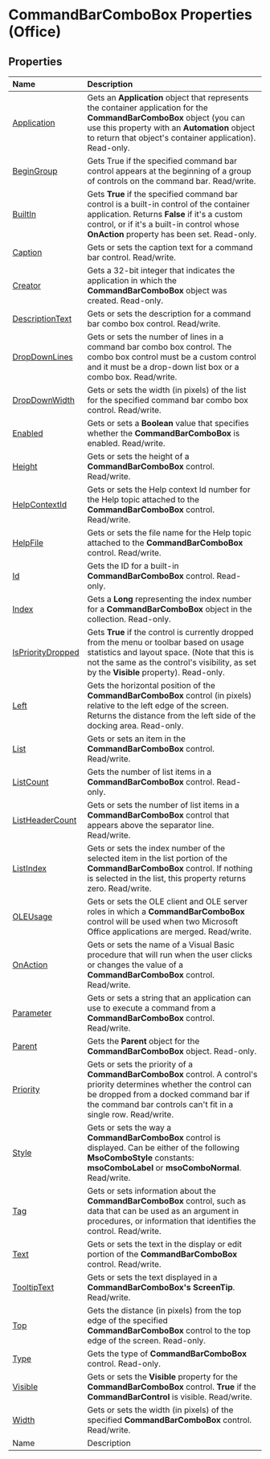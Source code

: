 
# CommandBarComboBox Properties (Office)

## Properties



|**Name**|**Description**|
|:-----|:-----|
| [Application](6d9790dd-d418-6287-06f9-27214a564dd9.md)|Gets an  **Application** object that represents the container application for the **CommandBarComboBox** object (you can use this property with an **Automation** object to return that object's container application). Read-only.|
| [BeginGroup](482ec5fc-91ef-746b-2ec8-360bb7780df2.md)|Gets True if the specified command bar control appears at the beginning of a group of controls on the command bar. Read/write.|
| [BuiltIn](4dc0232c-94dd-ce40-95cd-7700fdd9a427.md)|Gets  **True** if the specified command bar control is a built-in control of the container application. Returns **False** if it's a custom control, or if it's a built-in control whose **OnAction** property has been set. Read-only.|
| [Caption](71c317d3-f3b5-da32-1db8-0fb5bd4ba8f2.md)|Gets or sets the caption text for a command bar control. Read/write.|
| [Creator](c2c814c7-a99f-909e-8edc-16d103fd6837.md)|Gets a 32-bit integer that indicates the application in which the  **CommandBarComboBox** object was created. Read-only.|
| [DescriptionText](e06b5800-eecd-6863-68f7-9b88d3c4696b.md)|Gets or sets the description for a command bar combo box control. Read/write.|
| [DropDownLines](715bbec9-1bd6-c7b0-0d1e-e57d61689d52.md)|Gets or sets the number of lines in a command bar combo box control. The combo box control must be a custom control and it must be a drop-down list box or a combo box. Read/write.|
| [DropDownWidth](051ac285-c7f1-a2b7-0c9a-ed2cb08cadc9.md)|Gets or sets the width (in pixels) of the list for the specified command bar combo box control. Read/write.|
| [Enabled](f88401a5-b180-63e5-e301-a60addaacab4.md)|Gets or sets a  **Boolean** value that specifies whether the **CommandBarComboBox** is enabled. Read/write.|
| [Height](a3afc8c0-1c35-acc0-905c-0af47e84827d.md)|Gets or sets the height of a  **CommandBarComboBox** control. Read/write.|
| [HelpContextId](3b34572b-af1b-a4fc-a98e-23d51315a077.md)|Gets or sets the Help context Id number for the Help topic attached to the  **CommandBarComboBox** control. Read/write.|
| [HelpFile](2fbe2d70-b8f7-d800-ed46-0ac88125b8f1.md)|Gets or sets the file name for the Help topic attached to the  **CommandBarComboBox** control. Read/write.|
| [Id](9cc143cb-4063-b397-05c9-d50a7c2efcb0.md)|Gets the ID for a built-in  **CommandBarComboBox** control. Read-only.|
| [Index](a844b760-d165-02aa-41ad-0bc75c55d0ed.md)|Gets a  **Long** representing the index number for a **CommandBarComboBox** object in the collection. Read-only.|
| [IsPriorityDropped](c556f630-5e95-6d1a-4e94-0ecf5b20875a.md)|Gets  **True** if the control is currently dropped from the menu or toolbar based on usage statistics and layout space. (Note that this is not the same as the control's visibility, as set by the **Visible** property). Read-only.|
| [Left](01dc5c7c-4fc6-a2fe-fa27-c24ed0802dd6.md)|Gets the horizontal position of the  **CommandBarComboBox** control (in pixels) relative to the left edge of the screen. Returns the distance from the left side of the docking area. Read-only.|
| [List](c90fae92-daab-1b08-6e85-8caae26d0b72.md)|Gets or sets an item in the  **CommandBarComboBox** control. Read/write.|
| [ListCount](3ab55501-b82e-0380-d805-e4386c399131.md)|Gets the number of list items in a  **CommandBarComboBox** control. Read-only.|
| [ListHeaderCount](54625ef5-2e09-5a39-7909-e775c4e9e0c4.md)|Gets or sets the number of list items in a  **CommandBarComboBox** control that appears above the separator line. Read/write.|
| [ListIndex](3267a20a-7b33-3a89-5def-46c8b9756c04.md)|Gets or sets the index number of the selected item in the list portion of the  **CommandBarComboBox** control. If nothing is selected in the list, this property returns zero. Read/write.|
| [OLEUsage](3da25257-6ffe-a00e-bada-79c6245286b7.md)|Gets or sets the OLE client and OLE server roles in which a  **CommandBarComboBox** control will be used when two Microsoft Office applications are merged. Read/write.|
| [OnAction](fe666bce-9c38-4203-1059-343d1346913b.md)|Gets or sets the name of a Visual Basic procedure that will run when the user clicks or changes the value of a  **CommandBarComboBox** control. Read/write.|
| [Parameter](b5019fba-5124-5d9c-7abe-db10df32078b.md)|Gets or sets a string that an application can use to execute a command from a  **CommandBarComboBox** control. Read/write.|
| [Parent](a4dc7231-5366-2504-f9b0-af6dd1728bfa.md)|Gets the  **Parent** object for the **CommandBarComboBox** object. Read-only.|
| [Priority](0166df8f-316a-8414-a3af-1156fc1a1166.md)|Gets or sets the priority of a  **CommandBarComboBox** control. A control's priority determines whether the control can be dropped from a docked command bar if the command bar controls can't fit in a single row. Read/write.|
| [Style](04d1270f-23b6-da23-312c-cb75c8969864.md)|Gets or sets the way a  **CommandBarComboBox** control is displayed. Can be either of the following **MsoComboStyle** constants: **msoComboLabel** or **msoComboNormal**. Read/write.|
| [Tag](0bc1957b-aa17-aaa6-e416-26db0a34f342.md)|Gets or sets information about the  **CommandBarComboBox** control, such as data that can be used as an argument in procedures, or information that identifies the control. Read/write.|
| [Text](91aa73ff-260c-c241-35d0-50bebbbaf190.md)|Gets or sets the text in the display or edit portion of the  **CommandBarComboBox** control. Read/write.|
| [TooltipText](65bfb3ff-a36e-dfd5-4ae0-4d2ccfb69000.md)|Gets or sets the text displayed in a  **CommandBarComboBox's** **ScreenTip**. Read/write.|
| [Top](f49930ca-9dba-9d9b-b7bb-93de87cdfcf8.md)|Gets the distance (in pixels) from the top edge of the specified  **CommandBarComboBox** control to the top edge of the screen. Read-only.|
| [Type](1f8d29ac-f429-7190-f5b9-76eb0aa5a0be.md)|Gets the type of  **CommandBarComboBox** control. Read-only.|
| [Visible](d3fa2bfe-10ea-70d7-40f9-bf757fff6e27.md)|Gets or sets the  **Visible** property for the **CommandBarComboBox** control. **True** if the **CommandBarControl** is visible. Read/write.|
| [Width](5efb8c56-f896-c5e7-d457-f8862e655d1c.md)|Gets or sets the width (in pixels) of the specified  **CommandBarComboBox** control. Read/write.|
|Name|Description|
